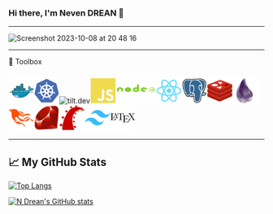 ### Hi there, I'm Neven DREAN 👋

---

<img width="831" alt="Screenshot 2023-10-08 at 20 48 16" src="https://github.com/ndrean/ndrean/assets/6793008/2e3dcd7c-7bc8-459d-a349-6c1bc37bdc11">

---

🧰 Toolbox


<img src="https://github.com/devicons/devicon/blob/master/icons/docker/docker-original.svg" alt="docker" width="50" height="50"/><img src="https://github.com/devicons/devicon/blob/master/icons/kubernetes/kubernetes-plain.svg" alt="kubernetes" width="50" height="50"/><img src="https://i.ytimg.com/vi/FSMc3kQgd5Y/maxresdefault.jpg" alt="tilt.dev"  width="60" height="50"/><img src="https://github.com/devicons/devicon/blob/master/icons/javascript/javascript-plain.svg" width="50" height="50" alt="javascript"/><img src="https://github.com/devicons/devicon/blob/master/icons/nodejs/nodejs-plain-wordmark.svg" width="80" height="60" alt="nodejs"/><img src="https://github.com/devicons/devicon/blob/master/icons/react/react-original.svg" alt="react" width="50" height="50"/><img src="https://github.com/devicons/devicon/blob/master/icons/postgresql/postgresql-original.svg" width="50" height="50" alt="postgres"/><img src="https://github.com/devicons/devicon/blob/master/icons/redis/redis-original.svg" width="50" height="50" alt="redis" /><img src="https://github.com/devicons/devicon/blob/master/icons/elixir/elixir-original.svg" width="50" height="50" alt="elixir"/><img src="https://github.com/devicons/devicon/blob/master/icons/phoenix/phoenix-original.svg" width="50" height="50" alt="phoenix"/><img src="https://github.com/devicons/devicon/blob/master/icons/ruby/ruby-original.svg" width="50" height="50" alt="ruby"/><img src="https://github.com/devicons/devicon/blob/master/icons/rails/rails-plain.svg" width="50" height="50" alt="rails"/><img src="https://github.com/devicons/devicon/blob/master/icons/tailwindcss/tailwindcss-plain.svg" width="50" height="50" alt="tailwindcss"/><img
src="https://github.com/devicons/devicon/blob/master/icons/latex/latex-original.svg" width="50" height="50" alt="latex" />

---


## &#x1f4c8; My GitHub Stats

[![Top Langs](https://github-readme-stats.vercel.app/api/top-langs/?username=ndrean&hide=java,html,css&theme=radical)](https://github.com/anuraghazra/github-readme-stats)

[![N Drean's GitHub stats](https://github-readme-stats.vercel.app/api?username=ndrean&theme=radical)](https://github.com/ndrean/github-readme-stats)



<!--
**ndrean/ndrean** is a ✨ _special_ ✨ repository because its `README.md` (this file) appears on your GitHub profile.

Here are some ideas to get you started:

- 🔭 I’m currently working on ...
- 🌱 I’m currently learning ...
- 👯 I’m looking to collaborate on ...
- 🤔 I’m looking for help with ...
- 💬 Ask me about ...
- 📫 How to reach me: ...
- 😄 Pronouns: ...
- ⚡ Fun fact: ...
-->
